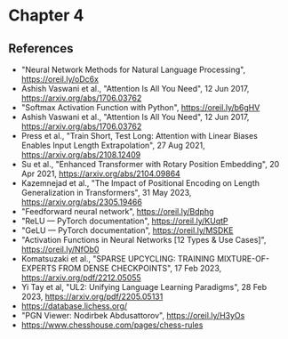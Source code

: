 # Chapter 4

## References

* "Neural Network Methods for Natural Language Processing", https://oreil.ly/oDc6x
* Ashish Vaswani et al., "Attention Is All You Need", 12 Jun 2017, https://arxiv.org/abs/1706.03762
* "Softmax Activation Function with Python", https://oreil.ly/b6gHV
* Ashish Vaswani et al., "Attention Is All You Need", 12 Jun 2017, https://arxiv.org/abs/1706.03762
* Press et al., "Train Short, Test Long: Attention with Linear Biases Enables Input Length Extrapolation", 27 Aug 2021, https://arxiv.org/abs/2108.12409
* Su et al., "Enhanced Transformer with Rotary Position Embedding", 20 Apr 2021, https://arxiv.org/abs/2104.09864
* Kazemnejad et al., "The Impact of Positional Encoding on Length Generalization in Transformers", 31 May 2023, https://arxiv.org/abs/2305.19466
* "Feedforward neural network", https://oreil.ly/Bdphg
* "ReLU — PyTorch documentation", https://oreil.ly/KUqtP
* "GeLU — PyTorch documentation", https://oreil.ly/MSDKE
* "Activation Functions in Neural Networks [12 Types & Use Cases]", https://oreil.ly/NfOb0
* Komatsuzaki et al., "SPARSE UPCYCLING: TRAINING MIXTURE-OF-EXPERTS FROM DENSE CHECKPOINTS", 17 Feb 2023, https://arxiv.org/pdf/2212.05055
* Yi Tay et al, "UL2: Unifying Language Learning Paradigms", 28 Feb 2023, https://arxiv.org/pdf/2205.05131
* https://database.lichess.org/
* "PGN Viewer: Nodirbek Abdusattorov", https://oreil.ly/H3yOs
* https://www.chesshouse.com/pages/chess-rules
